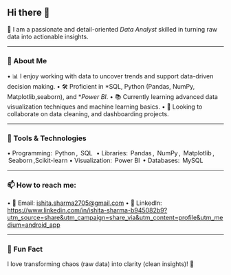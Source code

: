 ## Hi there 👋

🎯 I am a passionate and detail-oriented *Data Analyst* skilled in turning raw data into actionable insights.

---

### 🚀 About Me
•⁠  ⁠📊 I enjoy working with data to uncover trends and support data-driven decision making.
•⁠  ⁠🛠️ Proficient in *SQL, Python (Pandas, NumPy, Matplotlib,seaborn), and **Power BI*.
•⁠  ⁠📚 Currently learning advanced data visualization techniques and machine learning basics.
•⁠  ⁠🤝 Looking to collaborate on data cleaning,  and dashboarding projects.

---

### 🔧 Tools & Technologies
•⁠  ⁠Programming: ⁠ Python ⁠, ⁠ SQL  ⁠
•⁠  ⁠Libraries: ⁠ Pandas ⁠, ⁠ NumPy ⁠, ⁠ Matplotlib ⁠, ⁠ Seaborn ⁠,Scikit-learn
•⁠  ⁠Visualization: ⁠ Power BI ⁠
•⁠  ⁠Databases: ⁠ MySQL ⁠

---

### 📫 How to reach me:
•⁠  ⁠📧 Email: ishita.sharma2705@gmail.com
•⁠  ⁠💼 LinkedIn: https://www.linkedin.com/in/ishita-sharma-b945082b9?utm_source=share&utm_campaign=share_via&utm_content=profile&utm_medium=android_app

---

### 📌 Fun Fact
I love transforming chaos (raw data) into clarity (clean insights)! 🌟

